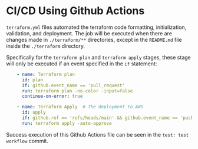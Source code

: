 # CI/CD Using Github Actions

`terraform.yml` files automated the terraform code formatting, initialization, validation, and deployment. The job will be executed when there are changes made in `./terraform/**` directories, except in the `README.md` file inside the `./terraform` directory. 

Specifically for the `terraform plan` and `terraform apply` stages, these stage will only be executed if an event specified in the `if` statement:

```yaml
    - name: Terraform plan
      id: plan
      if: github.event_name == 'pull_request'
      run: terraform plan -no-color -input=false
      continue-on-error: true
```
```yaml
    - name: Terraform Apply  # The deployment to AWS
      id: apply
      if: github.ref == 'refs/heads/main' && github.event_name == 'push'
      run: terraform apply -auto-approve
```

Success execution of this Github Actions file can be seen in the `test: test workflow` commit.